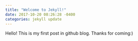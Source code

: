 ```yaml
---
title: "Welcome to Jekyll!"
date: 2017-10-20 08:26:28 -0400
categories: jekyll update
---
```


Hello! This is my first post in github blog.
Thanks for coming:)
